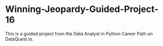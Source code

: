 # Winning-Jeopardy-Guided-Project-16

This is a guided project from the Data Analyst in Python Career Path on DataQuest.io.
